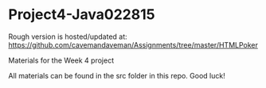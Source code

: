 # Project4-Java022815

Rough version is hosted/updated at: https://github.com/cavemandaveman/Assignments/tree/master/HTMLPoker

Materials for the Week 4 project

All materials can be found in the src folder in this repo. Good luck!
